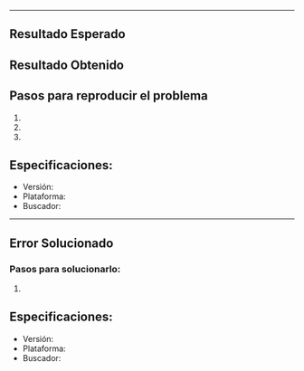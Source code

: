 
--- 

## Resultado Esperado


## Resultado Obtenido


## Pasos para reproducir el problema

  1.
  1.
  1.

## Especificaciones:

  - Versión:
  - Plataforma:
  - Buscador: 

---

## Error Solucionado
### Pasos para solucionarlo: 
  1.

## Especificaciones:

  - Versión: 
  - Plataforma:
  - Buscador: